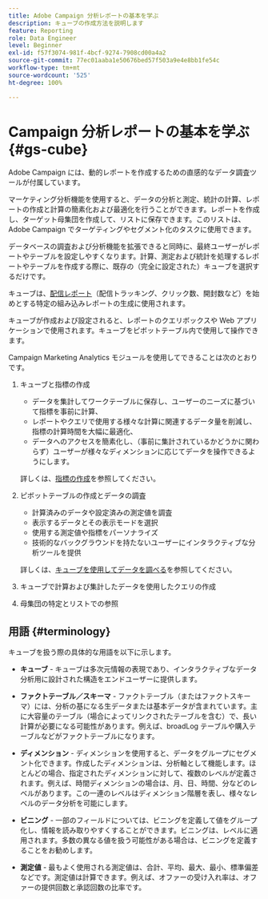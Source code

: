 ```yaml
---
title: Adobe Campaign 分析レポートの基本を学ぶ
description: キューブの作成方法を説明します
feature: Reporting
role: Data Engineer
level: Beginner
exl-id: f57f3074-981f-4bcf-9274-7908cd00a4a2
source-git-commit: 77ec01aaba1e50676bed57f503a9e4e8bb1fe54c
workflow-type: tm+mt
source-wordcount: '525'
ht-degree: 100%

---
```


# Campaign 分析レポートの基本を学ぶ {#gs-cube}

Adobe Campaign には、動的レポートを作成するための直感的なデータ調査ツールが付属しています。

マーケティング分析機能を使用すると、データの分析と測定、統計の計算、レポートの作成と計算の簡素化および最適化を行うことができます。レポートを作成し、ターゲット母集団を作成して、リストに保存できます。このリストは、Adobe Campaign でターゲティングやセグメント化のタスクに使用できます。

データベースの調査および分析機能を拡張できると同時に、最終ユーザーがレポートやテーブルを設定しやすくなります。計算、測定および統計を処理するレポートやテーブルを作成する際に、既存の（完全に設定された）キューブを選択するだけです。

キューブは、[配信レポート](delivery-reports.md)（配信トラッキング、クリック数、開封数など）を始めとする特定の組み込みレポートの生成に使用されます。

キューブが作成および設定されると、レポートのクエリボックスや Web アプリケーションで使用されます。キューブをピボットテーブル内で使用して操作できます。

Campaign Marketing Analytics モジュールを使用してできることは次のとおりです。

1. キューブと指標の作成

   * データを集計してワークテーブルに保存し、ユーザーのニーズに基づいて指標を事前に計算、
   * レポートやクエリで使用する様々な計算に関連するデータ量を削減し、指標の計算時間を大幅に最適化、
   * データへのアクセスを簡素化し、（事前に集計されているかどうかに関わらず）ユーザーが様々なディメンションに応じてデータを操作できるようにします。

   詳しくは、[指標の作成](cube-indicators.md)を参照してください。

1. ピボットテーブルの作成とデータの調査

   * 計算済みのデータや設定済みの測定値を調査
   * 表示するデータとその表示モードを選択
   * 使用する測定値や指標をパーソナライズ
   * 技術的なバックグラウンドを持たないユーザーにインタラクティブな分析ツールを提供

   詳しくは、[キューブを使用してデータを調べる](cube-tables.md)を参照してください。

1. キューブで計算および集計したデータを使用したクエリの作成
1. 母集団の特定とリストでの参照

## 用語 {#terminology}

キューブを扱う際の具体的な用語を以下に示します。

* **キューブ** - キューブは多次元情報の表現であり、インタラクティブなデータ分析用に設計された構造をエンドユーザーに提供します。

* **ファクトテーブル／スキーマ** - ファクトテーブル（またはファクトスキーマ）には、分析の基になる生データまたは基本データが含まれています。主に大容量のテーブル（場合によってリンクされたテーブルを含む）で、長い計算が必要になる可能性があります。例えば、broadLog テーブルや購入テーブルなどがファクトテーブルになります。

* **ディメンション** - ディメンションを使用すると、データをグループにセグメント化できます。作成したディメンションは、分析軸として機能します。ほとんどの場合、指定されたディメンションに対して、複数のレベルが定義されます。例えば、時間ディメンションの場合は、月、日、時間、分などのレベルがあります。この一連のレベルはディメンション階層を表し、様々なレベルのデータ分析を可能にします。

* **ビニング** - 一部のフィールドについては、ビニングを定義して値をグループ化し、情報を読み取りやすくすることができます。ビニングは、レベルに適用されます。多数の異なる値を扱う可能性がある場合は、ビニングを定義することをお勧めします。

* **測定値** - 最もよく使用される測定値は、合計、平均、最大、最小、標準偏差などです。測定値は計算できます。例えば、オファーの受け入れ率は、オファーの提供回数と承認回数の比率です。
